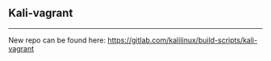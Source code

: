 ## Kali-vagrant

-----------------------------------------------------------------------------------------------------------------------------------------------------------------------------------

New repo can be found here: https://gitlab.com/kalilinux/build-scripts/kali-vagrant
